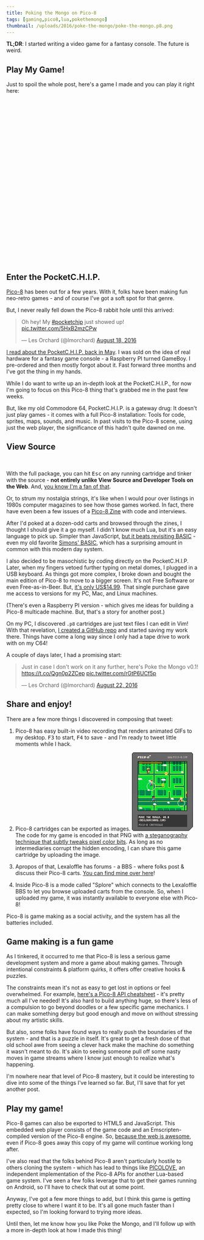 ```yaml
---
title: Poking the Mongo on Pico-8
tags: [gaming,pico8,lua,pokethemongo]
thumbnail: /uploads/2016/poke-the-mongo/poke-the-mongo.p8.png
---
```


**TL;DR**: I started writing a video game for a fantasy console. The future is weird.

<!--more-->

<nav role="navigation" class="table-of-contents"></nav>

## Play My Game!

Just to spoil the whole post, here's a game I made and you can play it right here:

<iframe class="lazyload" style="width: 100%; height: 420px" scrolling="no" frameborder="0" allowfullscreen data-src="/uploads/2016/poke-the-mongo/pokethemongo.html"></iframe>

## Enter the PocketC.H.I.P.

[Pico-8][] has been out for a few years. With it, folks have been making fun neo-retro games - and of course I've got a soft spot for that genre. 

[Pico-8]: http://www.lexaloffle.com/pico-8.php

But, I never really fell down the Pico-8 rabbit hole until this arrived:

<blockquote class="twitter-tweet" data-lang="en"><p lang="en" dir="ltr">Oh hey! My <a href="https://twitter.com/hashtag/pocketchip?src=hash">#pocketchip</a> just showed up! <a href="https://t.co/5HxB2mzCPw">pic.twitter.com/5HxB2mzCPw</a></p>&mdash; Les Orchard (@lmorchard) <a href="https://twitter.com/lmorchard/status/766350094555750400">August 18, 2016</a></blockquote>

[I read about the PocketC.H.I.P. back in May](http://boingboing.net/2016/05/04/tiny-8-bit-console-designed-f.html). I was sold on the idea of real hardware for a fantasy game console - a Raspberry PI turned GameBoy. I pre-ordered and then mostly forgot about it. Fast forward three months and I've got the thing in my hands.

While I do want to write up an in-depth look at the PocketC.H.I.P., for now I'm going to focus on this Pico-8 thing that's grabbed me in the past few weeks.

But, like my old Commodore 64, PocketC.H.I.P. is a gateway drug: It doesn't just play games - it comes with a full Pico-8 installation: Tools for code, sprites, maps, sounds, and music. In past visits to the Pico-8 scene, using just the web player, the significance of this hadn't quite dawned on me. 

## View Source

<img class="lazyload inset right" data-src="/uploads/2016/poke-the-mongo/PICO-8_21.gif" />

With the full package, you can hit <kbd>Esc</kbd> on any running cartridge and tinker with the source - **not entirely unlike View Source and Developer Tools on the Web**. And, [you know I'm a fan of that](/2015/08/07/web-awesome/).

Or, to strum my nostalgia strings, it's like when I would pour over listings in 1980s computer magazines to see how those games worked. In fact, there have even been a few issues of a [Pico-8 Zine](https://sectordub.itch.io/pico-8-fanzine-1) with code and interviews. 

After I'd poked at a dozen-odd carts and browsed through the zines, I thought I should give it a go myself. I didn't know much Lua, but it's an easy language to pick up. Simpler than JavaScript, [but it beats revisiting BASIC][BASICtweet] - even my old favorite [Simons' BASIC](https://en.wikipedia.org/wiki/Simons%27_BASIC), which has a surprising amount in common with this modern day system. 

I also decided to be masochistic by coding directly on the PocketC.H.I.P. Later, when my fingers vetoed further typing on metal domes, I plugged in a USB keyboard. As things got more complex, I broke down and bought the main edition of Pico-8 to move to a bigger screen. It's not Free Software or even Free-as-in-Beer. But, [it's only US$14.99](http://www.lexaloffle.com/pico-8.php#getpico8). That single purchase gave me access to versions for my PC, Mac, and Linux machines. 

(There's even a Raspberry PI version - which gives me ideas for building a Pico-8 multicade machine. But, that's a story for another post.)

On my PC, I discovered `.p8` cartridges are just text files I can edit in Vim! With that revelation, [I created a GitHub repo][p8repo] and started saving my work there. Things have come a long way since I only had a tape drive to work with on my C64!

[BASICtweet]: https://twitter.com/lmorchard/status/766870582856081409
[p8repo]: https://github.com/lmorchard/Pico-8-Carts

A couple of days later, I had a promising start:

<blockquote class="twitter-tweet" data-lang="en"><p lang="en" dir="ltr">Just in case I don&#39;t work on it any further, here&#39;s Poke the Mongo v0.1! <a href="https://t.co/Qgn0p2ZCep">https://t.co/Qgn0p2ZCep</a> <a href="https://t.co/rGtP6UCf5p">pic.twitter.com/rGtP6UCf5p</a></p>&mdash; Les Orchard (@lmorchard) <a href="https://twitter.com/lmorchard/status/767604122388279296">August 22, 2016</a></blockquote>

## Share and enjoy!

There are a few more things I discovered in composing that tweet:

1. Pico-8 has easy built-in video recording that renders animated GIFs to my desktop. <kbd>F3</kbd> to start, <kbd>F4</kbd> to save - and I'm ready to tweet little moments while I hack.

1. Pico-8 cartridges can be exported as images. <img class="inset right" style="width: inherit" src="/uploads/2016/poke-the-mongo/poke-the-mongo.p8.png" /> The code for my game is encoded in that PNG with [a steganography technique that subtly tweaks pixel color bits](https://twitter.com/lexaloffle/status/611581098900897793). As long as no intermediaries corrupt the hidden encoding, I can share this game cartridge by uploading the image.

1. Apropos of that, Lexaloffle has forums - a BBS - where folks post & discuss their Pico-8 carts. [You can find mine over here][mongobbs]!

1. Inside Pico-8 is a mode called "Splore" which connects to the Lexaloffle BBS to let you browse uploaded carts from the console. So, when I uploaded my game, it was instantly available to everyone else with Pico-8!

Pico-8 is game making as a social activity, and the system has all the batteries included.

## Game making is a fun game

As I tinkered, it occurred to me that Pico-8 is less a serious game development system and more a game about making games. Through intentional constraints & platform quirks, it offers offer creative hooks & puzzles.

The constraints mean it's not as easy to get lost in options or feel overwhelmed. For example, [here's a Pico-8 API cheatsheet](https://neko250.github.io/pico8-api/) - it's pretty much all I've needed! It's also hard to build anything huge, so there's less of a compulsion to go beyond doodles or a few specific game mechanics. I can make something derpy but good enough and move on without stressing about my artistic skills.

But also, some folks have found ways to really push the boundaries of the system - and that is a puzzle in itself. It's great to get a fresh dose of that old school awe from seeing a clever hack make the machine do something it wasn't meant to do. It's akin to seeing someone pull off some nasty moves in game streams where I know just enough to realize what's happening.

I'm nowhere near that level of Pico-8 mastery, but it could be interesting to dive into some of the things I've learned so far. But, I'll save that for yet another post.

## Play my game!

Pico-8 games can also be exported to HTML5 and JavaScript. This embedded web player consists of the game code and an Emscripten-compiled version of the Pico-8 engine. So, [because the web is awesome][webawesome], even if Pico-8 goes away this copy of my game will continue working long after.

I've also read that the folks behind Pico-8 aren't particularly hostile to others cloning the system - which has lead to things like [PICOLOVE](https://github.com/picolove/picolove), an independent implementation of the Pico-8 APIs for another Lua-based game system. I've seen a few folks leverage that to get their games running on Android, so I'll have to check that out at some point.

Anyway, I've got a few more things to add, but I think this game is getting pretty close to where I want it to be. It's all gone much faster than I expected, so I'm looking forward to trying more ideas. 

Until then, let me know how you like Poke the Mongo, and I'll follow up with a more in-depth look at how I made this thing!

[webawesome]: /2015/08/07/web-awesome/
[mongobbs]: http://www.lexaloffle.com/bbs/?tid=4111

<script async src="//embedr.flickr.com/assets/client-code.js" charset="utf-8"></script>
<script async src="//platform.twitter.com/widgets.js" charset="utf-8"></script>

<!-- vim: set wrap linebreak nolist wrapmargin=0 textwidth=0 syntax=markdown formatoptions-=t textwidth=78: -->
